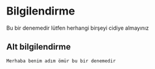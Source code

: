 # Bilgilendirme 
Bu bir denemedir lütfen herhangi birşeyi cidiye almayınız 


##  Alt bilgilendirme   

    Merhaba benim adım ömür bu bir denemedir        